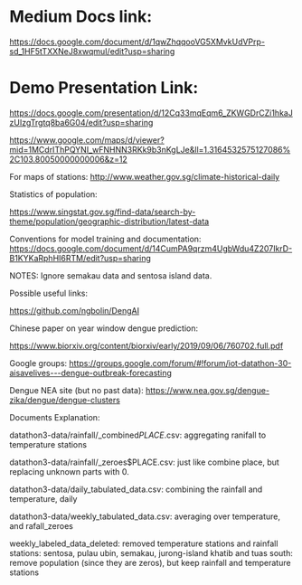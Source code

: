 # Medium Docs link:

https://docs.google.com/document/d/1qwZhqqooVG5XMvkUdVPrp-sd_1HF5tTXXNeJ8xwqmuI/edit?usp=sharing

# Demo Presentation Link:

https://docs.google.com/presentation/d/12Cq33mqEqm6_ZKWGDrCZi1hkaJzUIzgTrgtq8ba6G04/edit?usp=sharing

https://www.google.com/maps/d/viewer?mid=1MCdrIThPQYNI_wFNHNN3RKk9b3nKgLJe&ll=1.3164532575127086%2C103.80050000000006&z=12

For maps of stations:
http://www.weather.gov.sg/climate-historical-daily

Statistics of population:

https://www.singstat.gov.sg/find-data/search-by-theme/population/geographic-distribution/latest-data

Conventions for model training and documentation:
https://docs.google.com/document/d/14CumPA9qrzm4UgbWdu4Z207IkrD-B1KYKaRphHI6RTM/edit?usp=sharing

NOTES:
Ignore semakau data and sentosa island data.

Possible useful links:

https://github.com/ngbolin/DengAI

Chinese paper on year window dengue prediction:

https://www.biorxiv.org/content/biorxiv/early/2019/09/06/760702.full.pdf

Google groups:
https://groups.google.com/forum/#!forum/iot-datathon-30-aisavelives---dengue-outbreak-forecasting

Dengue NEA site (but no past data):
https://www.nea.gov.sg/dengue-zika/dengue/dengue-clusters

Documents Explanation:

datathon3-data/rainfall/_combined$PLACE$.csv: aggregating ranifall to temperature stations

datathon3-data/rainfall/_zeroes$PLACE.csv: just like combine place, but replacing unknown parts with 0.

datathon3-data/daily_tabulated_data.csv: combining the rainfall and temperature, daily

datathon3-data/weekly_tabulated_data.csv: averaging over temperature, and rafall_zeroes

weekly_labeled_data_deleted:
removed temperature stations and rainfall stations: sentosa, pulau ubin, semakau, jurong-island
khatib and tuas south: remove population (since they are zeros), but keep rainfall and temperature stations
